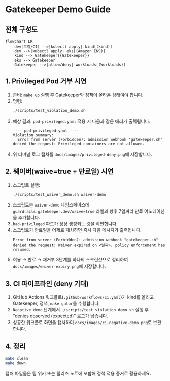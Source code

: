 # Gatekeeper Demo Guide

## 전체 구성도
```mermaid
flowchart LR
    dev[로컬/CI] -->|kubectl apply| kind[(kind)]
    dev -->|kubectl apply| eks[(Amazon EKS)]
    kind --> Gatekeeper{{Gatekeeper}}
    eks --> Gatekeeper
    Gatekeeper -->|allow/deny| workloads[(Workloads)]
```

## 1. Privileged Pod 거부 시연
1. 준비: `make up` 실행 후 Gatekeeper와 정책이 올라온 상태여야 합니다.
2. 명령:
   ```bash
   ./scripts/test_violation_demo.sh
   ```
3. 예상 결과: `pod-privileged.yaml` 적용 시 다음과 같은 에러가 출력됩니다.
   ```text
   ---- pod-privileged.yaml ----
   Violation summary:
     Error from server (Forbidden): admission webhook "gatekeeper.sh" denied the request: Privileged containers are not allowed.
   ```
4. 위 터미널 로그 캡처를 `docs/images/privileged-deny.png`에 저장합니다.

## 2. 웨이버(waive=true + 만료일) 시연
1. 스크립트 실행:
   ```bash
   ./scripts/test_waiver_demo.sh waiver-demo
   ```
2. 스크립트는 `waiver-demo` 네임스페이스에 `guardrails.gatekeeper.dev/waive=true` 라벨과 향후 7일짜리 만료 어노테이션을 추가합니다.
3. `bad-privileged` 파드가 정상 생성되는 것을 확인합니다.
4. 스크립트가 만료일을 어제로 패치하면 즉시 다음 메시지가 출력됩니다.
   ```text
   Error from server (Forbidden): admission webhook "gatekeeper.sh" denied the request: Waiver expired on <날짜>; policy enforcement has resumed.
   ```
5. 허용 → 만료 → 재거부 3단계를 하나의 스크린샷으로 정리하여 `docs/images/waiver-expiry.png`에 저장합니다.

## 3. CI 파이프라인 (deny 기대)
1. GitHub Actions 워크플로(`.github/workflows/ci.yaml`)가 kind를 올리고 Gatekeeper, 정책, `make gator`를 수행합니다.
2. `Negative demo` 단계에서 `./scripts/test_violation_demo.sh` 실행 후 “denies observed (expected)” 로그가 남습니다.
3. 성공한 워크플로 화면을 캡처하여 `docs/images/ci-negative-demo.png`로 보관합니다.

## 4. 정리
```bash
make clean
make down
```

캡처 파일들은 팀 위키 또는 릴리즈 노트에 포함해 정책 적용 증거로 활용하세요.

